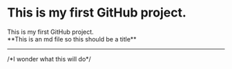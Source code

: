
<h1>This is my first GitHub project.</h1>  
This is my first GitHub project.<br>
**This is an md file so this should be a title**<hr>
/*I wonder what this will do*/
